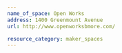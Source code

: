 ```yaml
---
name_of_space: Open Works
address: 1400 Greenmount Avenue
url: http://www.openworksbmore.com/

resource_category: maker_spaces
---
```

